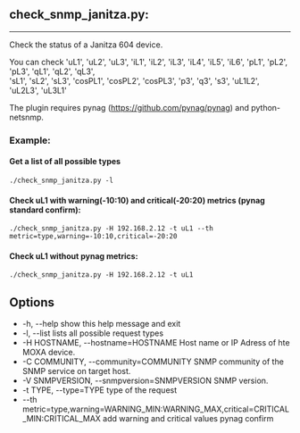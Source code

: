 ## check_snmp_janitza.py:
---

Check the status of a Janitza 604 device.

You can check 'uL1', 'uL2', 'uL3', 'iL1', 'iL2', 'iL3', 'iL4', 'iL5', 'iL6', 'pL1', 'pL2', 'pL3', 'qL1', 'qL2', 'qL3',  
  'sL1', 'sL2', 'sL3', 'cosPL1', 'cosPL2', 'cosPL3', 'p3', 'q3', 's3', 'uL1L2', 'uL2L3', 'uL3L1'

The plugin requires pynag (https://github.com/pynag/pynag) and python-netsnmp.


### Example:

#### Get a list of all possible types
```./check_snmp_janitza.py -l```

#### Check uL1  with warning(-10:10) and critical(-20:20) metrics (pynag standard confirm):   
```./check_snmp_janitza.py -H 192.168.2.12 -t uL1 --th metric=type,warning=-10:10,critical=-20:20```

#### Check uL1 without pynag metrics:   
```./check_snmp_janitza.py -H 192.168.2.12 -t uL1```


## Options

-  -h, --help            show this help message and exit
-  -l, --list             lists all possible request types
-  -H HOSTNAME, --hostname=HOSTNAME
                        Host name or IP Adress of hte MOXA device.
-  -C COMMUNITY, --community=COMMUNITY
                        SNMP community of the SNMP service on target host.
-  -V SNMPVERSION, --snmpversion=SNMPVERSION
                        SNMP version.
-  -t TYPE, --type=TYPE      type of the request 
-  --th metric=type,warning=WARNING_MIN:WARNING_MAX,critical=CRITICAL_MIN:CRITICAL_MAX
                       add warning and critical values pynag confirm 


